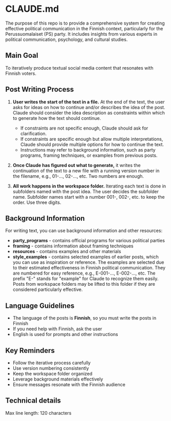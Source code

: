 # CLAUDE.md

The purpose of this repo is to provide a comprehensive system for creating effective political 
communication in the Finnish context, particularly for the Perussuomalaiset (PS) party. It includes 
insights from various experts in political communication, psychology, and cultural studies.

## Main Goal
To iteratively produce textual social media content that resonates with Finnish voters.

## Post Writing Process

1. **User writes the start of the text in a file.** At the end of the text, the user asks for ideas 
   on how to continue and/or describes the idea of the post. Claude should consider the idea 
   description as constraints within which to generate how the text should continue.
   - If constraints are not specific enough, Claude should ask for clarification.
   - If constraints are specific enough but allow multiple interpretations, Claude should provide 
     multiple options for how to continue the text.
   - Instructions may refer to background information, such as party programs, framing techniques, 
     or examples from previous posts.

2. **Once Claude has figured out what to generate,** it writes the continuation of the text to a new 
   file with a running version number in the filename, e.g., 01-..., 02-..., etc. Two numbers are 
   enough.

3. **All work happens in the workspace folder.** Iterating each text is done in subfolders named 
   with the post idea. The user decides the subfolder name. Subfolder names start with a number 
   001-, 002-, etc. to keep the order. Use three digits.

## Background Information

For writing text, you can use background information and other resources:
- **party_programs** - contains official programs for various political parties
- **framing** - contains information about framing techniques
- **resources** - contains examples and other materials
- **style_examples** - contains selected examples of earlier posts, which you can use as inspiration or reference.
  The examples are selected due to their estimated effectiveness in Finnish political communication. They are numbered 
  for easy reference, e.g., E-001-..., E-002-..., etc. The prefix "E-" stands for "example" for Claude to recognize 
  them easily. Posts from workspace folders may be lifted to this folder if they are considered particularly effective.

## Language Guidelines
- The language of the posts is **Finnish**, so you must write the posts in Finnish
- If you need help with Finnish, ask the user
- English is used for prompts and other instructions

## Key Reminders
- Follow the iterative process carefully
- Use version numbering consistently
- Keep the workspace folder organized
- Leverage background materials effectively
- Ensure messages resonate with the Finnish audience

## Technical details
Max line length: 120 characters
